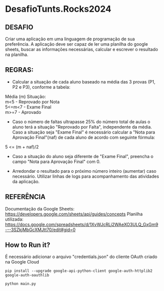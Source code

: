# DesafioTunts.Rocks2024
## DESAFIO
Criar uma aplicação em uma linguagem de programação de sua preferência. A aplicação deve ser capaz de ler  uma planilha do google sheets, buscar as informações necessárias, calcular e escrever o  resultado na planilha.
## REGRAS: 
- Calcular a situação de cada aluno baseado na média das 3 provas (P1, P2 e P3), conforme a  tabela: 
  
Média (m) Situação:\
m<5  - Reprovado por Nota\
5<=m<7  - Exame Final\
m>=7  - Aprovado

- Caso o número de faltas ultrapasse 25% do número total de aulas o aluno terá a situação  "Reprovado por Falta", independente da média.  Caso a situação seja "Exame Final" é necessário calcular a "Nota para Aprovação Final"(naf) de  cada aluno de acordo com seguinte fórmula:

5 <= (m + naf)/2

- Caso a situação do aluno seja diferente de "Exame Final", preencha o campo "Nota para  Aprovação Final" com 0. 

- Arredondar o resultado para o próximo número inteiro (aumentar) caso necessário. Utilizar linhas de logs para acompanhamento das atividades da aplicação.

## REFERÊNCIA 
Documentação da Google Sheets: https://developers.google.com/sheets/api/guides/concepts
Planilha utilizada: https://docs.google.com/spreadsheets/d/1XvWJcRLj2WAeXO3ULQ_GxGm9---3SZkjMbGcXMJtt70/edit#gid=0

## How to Run it?
É necessário adicionar o arquivo "credentials.json" do cliente OAuth criado na Google Cloud
```
pip install --upgrade google-api-python-client google-auth-httplib2 google-auth-oauthlib
```
```
python main.py
```
##

